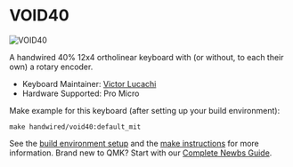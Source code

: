 # VOID40

![VOID40](https://i.imgur.com/1OUBSvn.jpg)

A handwired 40% 12x4 ortholinear keyboard with (or without, to each their own) a rotary encoder.

* Keyboard Maintainer: [Victor Lucachi](https://github.com/victorlucachi)
* Hardware Supported: Pro Micro

Make example for this keyboard (after setting up your build environment):

    make handwired/void40:default_mit

See the [build environment setup](https://docs.qmk.fm/#/getting_started_build_tools) and the [make instructions](https://docs.qmk.fm/#/getting_started_make_guide) for more information. Brand new to QMK? Start with our [Complete Newbs Guide](https://docs.qmk.fm/#/newbs).
